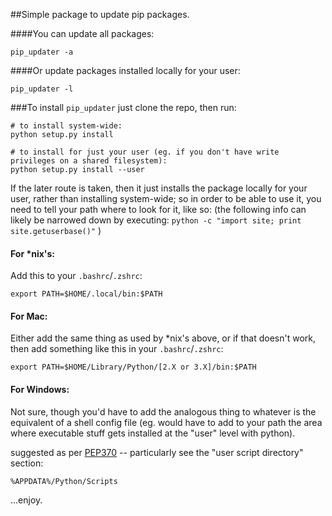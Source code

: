 ##Simple package to update pip packages.

####You can update all packages:

`pip_updater -a`

####Or update packages installed locally for your user:

`pip_updater -l`


###To install `pip_updater` just clone the repo, then run:

```
# to install system-wide:
python setup.py install

# to install for just your user (eg. if you don't have write privileges on a shared filesystem):
python setup.py install --user
```

If the later route is taken, then it just installs the package locally for your user, rather than installing system-wide; so in order to be able to use it, you need to tell your path where to look for it, like so:
(the following info can likely be narrowed down by executing:
 `python -c "import site; print site.getuserbase()"` )

#### For *nix's:
Add this to your `.bashrc`/`.zshrc`:

`export PATH=$HOME/.local/bin:$PATH`

#### For Mac:
Either add the same thing as used by *nix's above, or if that doesn't work, then add something like this in your `.bashrc`/`.zshrc`:

`export PATH=$HOME/Library/Python/[2.X or 3.X]/bin:$PATH`
    
#### For Windows:
Not sure, though you'd have to add the analogous thing to whatever is the equivalent of a shell config file (eg. would have to add to your path the area where executable stuff gets installed at the "user" level with python).
    
suggested as per [PEP370](http://www.python.org/dev/peps/pep-0370/) -- particularly see the "user script directory"  section:

`%APPDATA%/Python/Scripts`


...enjoy.

